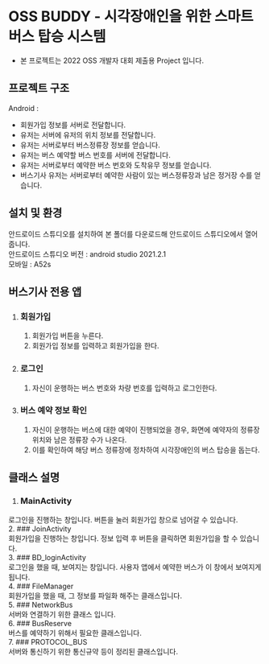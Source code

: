 # OSS BUDDY - 시각장애인을 위한 스마트 버스 탑승 시스템 
- 본 프로젝트는 2022 OSS 개발자 대회 제출용 Project 입니다.

프로젝트 구조
-----------------------

Android :   
   * 회원가입 정보를 서버로 전달합니다.
   * 유저는 서버에 유저의 위치 정보를 전달합니다.
   * 유저는 서버로부터 버스정류장 정보를 얻습니다.
   * 유저는 버스 예약할 버스 번호를 서버에 전달합니다.
   * 유저는 서버로부터 예약한 버스 번호와 도착유무 정보를 얻습니다.
   * 버스기사 유저는 서버로부터 예약한 사람이 있는 버스정류장과 남은 정거장 수를 얻습니다.
   

설치 및 환경
-----------------------

안드로이드 스튜디오를 설치하여 본 폴더를 다운로드해 안드로이드 스튜디오에서 열어줍니다.   
안드로이드 스튜디오 버전 : android studio 2021.2.1   
모바일 : A52s   


버스기사 전용 앱
-----------------------
 1. ### 회원가입  
    1. 회원가입 버튼을 누른다.
    2. 회원가입 정보를 입력하고 회원가입을 한다.

    
 2. ### 로그인
    1. 자신이 운행하는 버스 번호와 차량 번호를 입력하고 로그인한다.   

   
3. ### 버스 예약 정보 확인
   1. 자신이 운행하는 버스에 대한 예약이 진행되었을 경우, 화면에 예약자의 정류장 위치와 남은 정류장 수가 나온다.   
   2. 이를 확인하여 해당 버스 정류장에 정차하여 시각장애인의 버스 탑승을 돕는다.   

클래스 설명
-----------------------
1. ### MainActivity 
  로그인을 진행하는 창입니다. 버튼을 눌러 회원가입 창으로 넘어갈 수 있습니다.   
2. ### JoinActivity   
  회원가입을 진행하는 창입니다. 정보 입력 후 버튼을 클릭하면 회원가입을 할 수 있습니다.   
3. ### BD_loginActivity   
  로그인을 했을 때, 보여지는 창입니다. 사용자 앱에서 예약한 버스가 이 창에서 보여지게 됩니다.   
4. ### FileManager   
 회원가입을 했을 때, 그 정보를 파일화 해주는 클래스입니다.   
5. ### NetworkBus   
 서버와 연결하기 위한 클래스 입니다.   
6. ### BusReserve   
  버스를 예약하기 위해서 필요한 클래스입니다.   
7. ### PROTOCOL_BUS   
  서버와 통신하기 위한 통신규약 등이 정리된 클래스입니다.   
